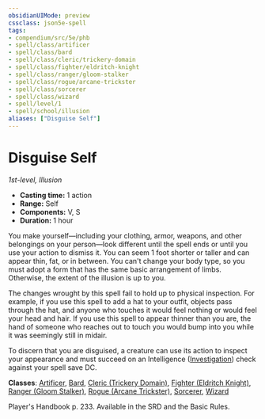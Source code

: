```yaml
---
obsidianUIMode: preview
cssclass: json5e-spell
tags:
- compendium/src/5e/phb
- spell/class/artificer
- spell/class/bard
- spell/class/cleric/trickery-domain
- spell/class/fighter/eldritch-knight
- spell/class/ranger/gloom-stalker
- spell/class/rogue/arcane-trickster
- spell/class/sorcerer
- spell/class/wizard
- spell/level/1
- spell/school/illusion
aliases: ["Disguise Self"]
---
```

# Disguise Self
*1st-level, Illusion*  

- **Casting time:** 1 action
- **Range:** Self
- **Components:** V, S
- **Duration:** 1 hour

You make yourself—including your clothing, armor, weapons, and other belongings on your person—look different until the spell ends or until you use your action to dismiss it. You can seem 1 foot shorter or taller and can appear thin, fat, or in between. You can't change your body type, so you must adopt a form that has the same basic arrangement of limbs. Otherwise, the extent of the illusion is up to you.

The changes wrought by this spell fail to hold up to physical inspection. For example, if you use this spell to add a hat to your outfit, objects pass through the hat, and anyone who touches it would feel nothing or would feel your head and hair. If you use this spell to appear thinner than you are, the hand of someone who reaches out to touch you would bump into you while it was seemingly still in midair.

To discern that you are disguised, a creature can use its action to inspect your appearance and must succeed on an Intelligence ([Investigation](../../../Rules%20&%20Options/5e%20Rules/skills.md##Investigation)) check against your spell save DC.

**Classes**: [Artificer](../../classes/artificer-tce.md#), [Bard](../../classes/bard.md#), [Cleric (Trickery Domain)](../../classes/cleric-trickery-domain.md#), [Fighter (Eldritch Knight)](../../classes/fighter-eldritch-knight.md#), [Ranger (Gloom Stalker)](../../classes/ranger-gloom-stalker-xge.md#), [Rogue (Arcane Trickster)](../../classes/rogue-arcane-trickster.md#), [Sorcerer](../../classes/sorcerer.md#), [Wizard](../../classes/wizard.md#)

Player's Handbook p. 233. Available in the SRD and the Basic Rules.